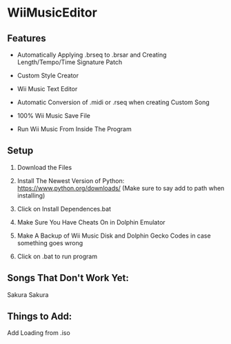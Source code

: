 # WiiMusicEditor

## Features

- Automatically Applying .brseq to .brsar and Creating Length/Tempo/Time Signature Patch

- Custom Style Creator

- Wii Music Text Editor

- Automatic Conversion of .midi or .rseq when creating Custom Song

- 100% Wii Music Save File

- Run Wii Music From Inside The Program

## Setup
 
1. Download the Files

2. Install The Newest Version of Python: https://www.python.org/downloads/ (Make sure to say add to path when installing)

3. Click on Install Dependences.bat

4. Make Sure You Have Cheats On in Dolphin Emulator

5. Make A Backup of Wii Music Disk and Dolphin Gecko Codes in case something goes wrong

6. Click on .bat to run program

## Songs That Don't Work Yet:

Sakura Sakura

## Things to Add:

Add Loading from .iso
